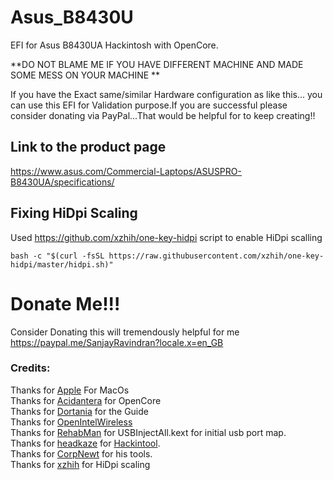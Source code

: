# Asus_B8430U

EFI for Asus B8430UA Hackintosh with OpenCore.

**DO NOT BLAME ME IF YOU HAVE DIFFERENT MACHINE AND MADE SOME MESS ON YOUR MACHINE **

If you have the Exact same/similar Hardware configuration as like this... you can use this EFI for Validation purpose.If you are successful please consider donating via PayPal...That would be helpful for to keep creating!!

## Link to the product page ##

https://www.asus.com/Commercial-Laptops/ASUSPRO-B8430UA/specifications/ 

## Fixing HiDpi Scaling

Used https://github.com/xzhih/one-key-hidpi script to enable HiDpi scalling
```
bash -c "$(curl -fsSL https://raw.githubusercontent.com/xzhih/one-key-hidpi/master/hidpi.sh)"
```
 # Donate Me!!!<br/>
Consider Donating this will tremendously helpful for me
https://paypal.me/SanjayRavindran?locale.x=en_GB<br/>

### Credits:

Thanks for [Apple](https://www.apple.com/ "Apple") For MacOs<br/>
Thanks for [Acidantera](https://github.com/acidanthera "Acidantera") for OpenCore<br/>
Thanks for [Dortania](https://dortania.github.io/OpenCore-Install-Guide/ "Dortania") for the Guide<br/>
Thanks for [OpenIntelWireless](https://github.com/OpenIntelWireless "OpenIntelWireless")<br/>
Thanks for [RehabMan](https://github.com/RehabMan "RehabMan") for USBInjectAll.kext for initial usb port map.<br/>
Thanks for [headkaze](https://github.com/headkaze "headkaze") for [Hackintool](https://github.com/headkaze/Hackintool "Hackintool").<br/>
Thanks for [CorpNewt](https://github.com/corpnewt "CorpNewt") for his tools.<br/>
Thanks for [xzhih](https://github.com/xzhih/one-key-hidpi "xzhih") for HiDpi scaling<br/>




